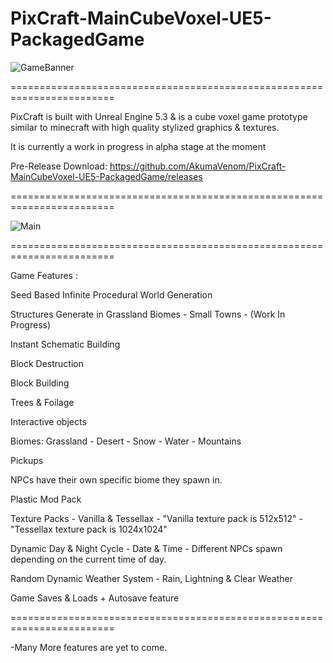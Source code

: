 # PixCraft-MainCubeVoxel-UE5-PackagedGame

![GameBanner](https://github.com/user-attachments/assets/3a1f5cbd-b7bf-43d5-8bab-c1ccb766da6d)

========================================================================

PixCraft is built with Unreal Engine 5.3 & is a cube voxel game prototype similar to minecraft with high quality stylized graphics & textures.

It is currently a work in progress in alpha stage at the moment

Pre-Release Download: https://github.com/AkumaVenom/PixCraft-MainCubeVoxel-UE5-PackagedGame/releases

========================================================================

![Main](https://github.com/user-attachments/assets/943cf320-bab7-4c76-9f66-94b1fd289db0)

========================================================================

Game Features : 

Seed Based Infinite Procedural World Generation

Structures Generate in Grassland Biomes - Small Towns - (Work In Progress)

Instant Schematic Building

Block Destruction

Block Building

Trees & Foilage

Interactive objects

Biomes: Grassland - Desert - Snow - Water - Mountains

Pickups

NPCs have their own specific biome they spawn in.

Plastic Mod Pack

Texture Packs - Vanilla & Tessellax - "Vanilla texture pack is 512x512" - "Tessellax texture pack is 1024x1024"

Dynamic Day & Night Cycle - Date & Time - Different NPCs spawn depending on the current time of day.

Random Dynamic Weather System - Rain, Lightning & Clear Weather

Game Saves & Loads + Autosave feature

========================================================================

-Many More features are yet to come.
